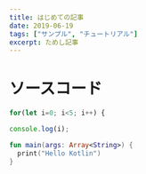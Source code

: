 ```yaml
---
title: はじめての記事
date: 2019-06-19
tags: ["サンプル", "チュートリアル"]
excerpt: ためし記事
---
```


# ソースコード
```javascript
for(let i=0; i<5; i++) {

console.log(i);
```

```kotlin
fun main(args: Array<String>) {
  print("Hello Kotlin")
}
```
